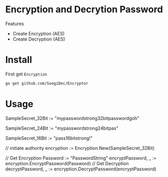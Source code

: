# Encryption and Decrytion Password

Features
- Create Encryption (AES)
- Create Decryption (AES)

# Install
First get `Encryption`
```bash
go get github.com/SoegiDec/Encryptor
```
# Usage

SampleSecret_32Bit := "mypasswordstrong32bitpasswordgoh"

SampleSecret_24Bit := "mypasswordstrong24bitpas"

SampleSecret_16Bit := "pass16bitstrong!"

// initiate authority
encryption :=  Encryption.New(SampleSecret_32Bit)

// Get Encryption
Password := "PasswordString"
encryptPassword, _ := encryption.EncryptPassword(Password)
// Get Decryption
decryptPassword, _ := encryption.DecryptPassword(encryptPassword)
